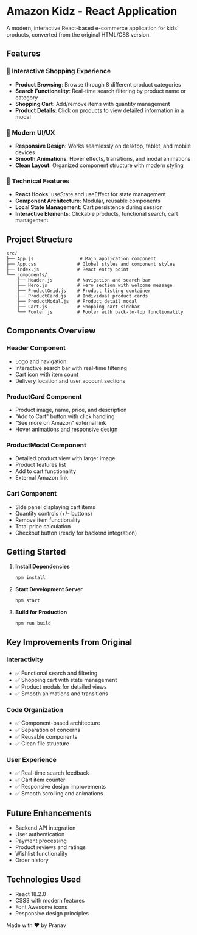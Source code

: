 # Amazon Kidz - React Application

A modern, interactive React-based e-commerce application for kids' products, converted from the original HTML/CSS version.

## Features

### 🛒 Interactive Shopping Experience
- **Product Browsing**: Browse through 8 different product categories
- **Search Functionality**: Real-time search filtering by product name or category
- **Shopping Cart**: Add/remove items with quantity management
- **Product Details**: Click on products to view detailed information in a modal

### 🎨 Modern UI/UX
- **Responsive Design**: Works seamlessly on desktop, tablet, and mobile devices
- **Smooth Animations**: Hover effects, transitions, and modal animations
- **Clean Layout**: Organized component structure with modern styling

### 🔧 Technical Features
- **React Hooks**: useState and useEffect for state management
- **Component Architecture**: Modular, reusable components
- **Local State Management**: Cart persistence during session
- **Interactive Elements**: Clickable products, functional search, cart management

## Project Structure

```
src/
├── App.js                 # Main application component
├── App.css               # Global styles and component styles
├── index.js              # React entry point
└── components/
    ├── Header.js         # Navigation and search bar
    ├── Hero.js           # Hero section with welcome message
    ├── ProductGrid.js    # Product listing container
    ├── ProductCard.js    # Individual product cards
    ├── ProductModal.js   # Product detail modal
    ├── Cart.js           # Shopping cart sidebar
    └── Footer.js         # Footer with back-to-top functionality
```

## Components Overview

### Header Component
- Logo and navigation
- Interactive search bar with real-time filtering
- Cart icon with item count
- Delivery location and user account sections

### ProductCard Component
- Product image, name, price, and description
- "Add to Cart" button with click handling
- "See more on Amazon" external link
- Hover animations and responsive design

### ProductModal Component
- Detailed product view with larger image
- Product features list
- Add to cart functionality
- External Amazon link

### Cart Component
- Side panel displaying cart items
- Quantity controls (+/- buttons)
- Remove item functionality
- Total price calculation
- Checkout button (ready for backend integration)

## Getting Started

1. **Install Dependencies**
   ```bash
   npm install
   ```

2. **Start Development Server**
   ```bash
   npm start
   ```

3. **Build for Production**
   ```bash
   npm run build
   ```

## Key Improvements from Original

### Interactivity
- ✅ Functional search and filtering
- ✅ Shopping cart with state management
- ✅ Product modals for detailed views
- ✅ Smooth animations and transitions

### Code Organization
- ✅ Component-based architecture
- ✅ Separation of concerns
- ✅ Reusable components
- ✅ Clean file structure

### User Experience
- ✅ Real-time search feedback
- ✅ Cart item counter
- ✅ Responsive design improvements
- ✅ Smooth scrolling and animations

## Future Enhancements

- Backend API integration
- User authentication
- Payment processing
- Product reviews and ratings
- Wishlist functionality
- Order history

## Technologies Used

- React 18.2.0
- CSS3 with modern features
- Font Awesome icons
- Responsive design principles

Made with ❤️ by Pranav
